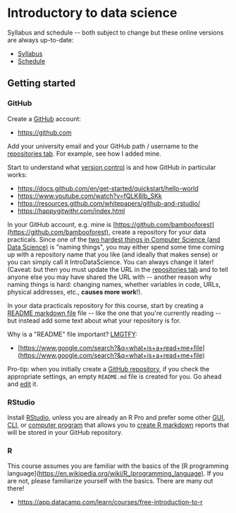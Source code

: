 # Introductory to data science

Syllabus and schedule -- both subject to change but these online versions are always up-to-date:

* [Syllabus](Syllabus.pdf)
* [Schedule](https://docs.google.com/spreadsheets/d/1di-H7lsmdkT1RJlsXERkIcBSE4Y6XKIwPdulyaZ13DM/edit?usp=sharing)


## Getting started

### GitHub

Create a [GitHub](https://en.wikipedia.org/wiki/GitHub) account:

* https://github.com

Add your university email and your GitHub path / username to the [repositories tab](https://docs.google.com/spreadsheets/d/1di-H7lsmdkT1RJlsXERkIcBSE4Y6XKIwPdulyaZ13DM/edit?usp=sharing). For example, see how I added mine.

Start to understand what [version control](https://en.wikipedia.org/wiki/Distributed_version_control) is and how GitHub in particular works:

* https://docs.github.com/en/get-started/quickstart/hello-world
* https://www.youtube.com/watch?v=fQLK8Ib_SKk
* https://resources.github.com/whitepapers/github-and-rstudio/
* https://happygitwithr.com/index.html

In your GitHub account, e.g. mine is [https://github.com/bambooforest](https://github.com/bambooforest), create a repository for your data practicals. Since one of the [two hardest things in Computer Science (and Data Science)](https://martinfowler.com/bliki/TwoHardThings.html) is "naming things", you may either spend some time coming up with a repository name that you like (and ideally that makes sense) or you can simply call it IntroDataScience. You can always change it later! (Caveat: but then you must update the URL in the [repositories tab](https://docs.google.com/spreadsheets/d/1di-H7lsmdkT1RJlsXERkIcBSE4Y6XKIwPdulyaZ13DM/edit?usp=sharing) and to tell anyone else you may have shared the URL with -- another reason why naming things is hard: changing names, whether variables in code, URLs, physical addresses, etc., **causes more work**!).

In your data practicals repository for this course, start by creating a [README markdown file](README.md) file -- like the one that you're currently reading -- but instead add some text about what your repository is for.

Why is a "README" file important? [LMGTFY](https://www.dictionary.com/e/slang/lmgtfy/):

* [https://www.google.com/search?&q=what+is+a+read+me+file](https://www.google.com/search?&q=what+is+a+read+me+file)

Pro-tip: when you initially create a [GitHub repository](https://docs.github.com/en/get-started/quickstart/create-a-repo), if you check the appropriate settings, an empty `README.md` file is created for you. Go ahead and [edit](https://docs.github.com/en/repositories/working-with-files/managing-files/editing-files) it.


### RStudio

Install [RStudio](https://www.rstudio.com), unless you are already an R Pro and prefer some other [GUI](https://en.wikipedia.org/wiki/Graphical_user_interface), [CLI](https://en.wikipedia.org/wiki/Command-line_interface), or [computer program](https://en.wikipedia.org/wiki/Computer_program) that allows you to [create R markdown](https://rmarkdown.rstudio.com/authoring_quick_tour.html) reports that will be stored in your GitHub repository.


### R

This course assumes you are familiar with the basics of the [R programming language](https://en.wikipedia.org/wiki/R_(programming_language). If you are not, please familiarize yourself with the basics. There are many out there!

* https://app.datacamp.com/learn/courses/free-introduction-to-r

